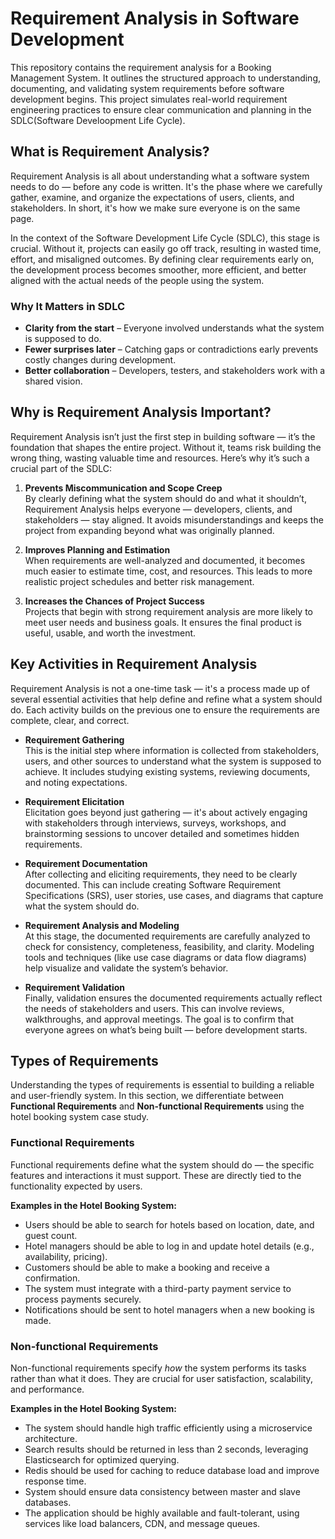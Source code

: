 # Requirement Analysis in Software Development

This repository contains the requirement analysis for a Booking Management System. It outlines the structured approach to understanding, documenting, and validating system requirements before software development begins. This project simulates real-world requirement engineering practices to ensure clear communication and planning in the SDLC(Software Develoopment Life Cycle).

## What is Requirement Analysis?

Requirement Analysis is all about understanding what a software system needs to do — before any code is written. It's the phase where we carefully gather, examine, and organize the expectations of users, clients, and stakeholders. In short, it's how we make sure everyone is on the same page.

In the context of the Software Development Life Cycle (SDLC), this stage is crucial. Without it, projects can easily go off track, resulting in wasted time, effort, and misaligned outcomes. By defining clear requirements early on, the development process becomes smoother, more efficient, and better aligned with the actual needs of the people using the system.

### Why It Matters in SDLC

- **Clarity from the start** – Everyone involved understands what the system is supposed to do.
- **Fewer surprises later** – Catching gaps or contradictions early prevents costly changes during development.
- **Better collaboration** – Developers, testers, and stakeholders work with a shared vision.

## Why is Requirement Analysis Important?

Requirement Analysis isn’t just the first step in building software — it’s the foundation that shapes the entire project. Without it, teams risk building the wrong thing, wasting valuable time and resources. Here’s why it’s such a crucial part of the SDLC:

1. **Prevents Miscommunication and Scope Creep**  
   By clearly defining what the system should do and what it shouldn’t, Requirement Analysis helps everyone — developers, clients, and stakeholders — stay aligned. It avoids misunderstandings and keeps the project from expanding beyond what was originally planned.

2. **Improves Planning and Estimation**  
   When requirements are well-analyzed and documented, it becomes much easier to estimate time, cost, and resources. This leads to more realistic project schedules and better risk management.

3. **Increases the Chances of Project Success**  
   Projects that begin with strong requirement analysis are more likely to meet user needs and business goals. It ensures the final product is useful, usable, and worth the investment.

## Key Activities in Requirement Analysis

Requirement Analysis is not a one-time task — it's a process made up of several essential activities that help define and refine what a system should do. Each activity builds on the previous one to ensure the requirements are complete, clear, and correct.

- **Requirement Gathering**  
  This is the initial step where information is collected from stakeholders, users, and other sources to understand what the system is supposed to achieve. It includes studying existing systems, reviewing documents, and noting expectations.

- **Requirement Elicitation**  
  Elicitation goes beyond just gathering — it's about actively engaging with stakeholders through interviews, surveys, workshops, and brainstorming sessions to uncover detailed and sometimes hidden requirements.

- **Requirement Documentation**  
  After collecting and eliciting requirements, they need to be clearly documented. This can include creating Software Requirement Specifications (SRS), user stories, use cases, and diagrams that capture what the system should do.

- **Requirement Analysis and Modeling**  
  At this stage, the documented requirements are carefully analyzed to check for consistency, completeness, feasibility, and clarity. Modeling tools and techniques (like use case diagrams or data flow diagrams) help visualize and validate the system’s behavior.

- **Requirement Validation**  
  Finally, validation ensures the documented requirements actually reflect the needs of stakeholders and users. This can involve reviews, walkthroughs, and approval meetings. The goal is to confirm that everyone agrees on what’s being built — before development starts.

## Types of Requirements

Understanding the types of requirements is essential to building a reliable and user-friendly system. In this section, we differentiate between **Functional Requirements** and **Non-functional Requirements** using the hotel booking system case study.

### Functional Requirements

Functional requirements define what the system should do — the specific features and interactions it must support. These are directly tied to the functionality expected by users.

**Examples in the Hotel Booking System:**
- Users should be able to search for hotels based on location, date, and guest count.
- Hotel managers should be able to log in and update hotel details (e.g., availability, pricing).
- Customers should be able to make a booking and receive a confirmation.
- The system must integrate with a third-party payment service to process payments securely.
- Notifications should be sent to hotel managers when a new booking is made.

### Non-functional Requirements

Non-functional requirements specify *how* the system performs its tasks rather than what it does. They are crucial for user satisfaction, scalability, and performance.

**Examples in the Hotel Booking System:**
- The system should handle high traffic efficiently using a microservice architecture.
- Search results should be returned in less than 2 seconds, leveraging Elasticsearch for optimized querying.
- Redis should be used for caching to reduce database load and improve response time.
- System should ensure data consistency between master and slave databases.
- The application should be highly available and fault-tolerant, using services like load balancers, CDN, and message queues.

